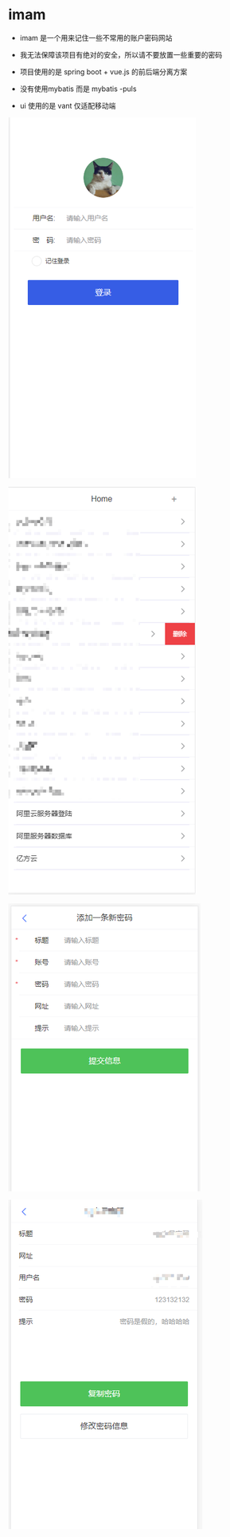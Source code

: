 # imam

- imam 是一个用来记住一些不常用的账户密码网站
- 我无法保障该项目有绝对的安全，所以请不要放置一些重要的密码



- 项目使用的是 spring boot + vue.js 的前后端分离方案
- 没有使用mybatis  而是 mybatis -puls
- ui 使用的是 vant  仅适配移动端



![Snipaste_2019-09-20_09-06-25](assets/Snipaste_2019-09-20_09-06-25.png)





![Snipaste_2019-09-20_09-09-43](assets/Snipaste_2019-09-20_09-09-43.png)



![Snipaste_2019-09-20_09-10-39](assets/Snipaste_2019-09-20_09-10-39.png)



![Snipaste_2019-09-20_09-11-42](assets/Snipaste_2019-09-20_09-11-42.png)